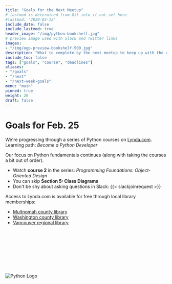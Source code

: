 ```yaml
---
title: "Goals for the Next Meetup"
# lastmod is determined from Git info if not set here
#lastmod: "2020-02-12"
include_date: false
include_lastmod: true
header_image: "/img/python-bookshelf.jpg"
# preview image used with Slack and Twitter links
images:
- "/img/ogp-preview-bookshelf-500.jpg"
description: "What to complete by the next meetup to keep up with the group"
include_toc: false
tags: ["goals", "course", "deadlines"]
aliases:
- "/goals"
- "/next"
- "/next-week-goals"
menu: "main"
pinned: true
weight: 20
draft: false
---
```


# Goals for Feb. 25

We're progressing through a series of Python courses on [Lynda.com](https://www.lynda.com/learning-paths/Developer/become-a-python-developer).  
Learning path: _Become a Python Developer_

Our focus on Python fundamentals continues (along with taking the courses a bit out of order).

  * Watch **course 2** in the series: _Programming Foundations: Object-Oriented Design_
  * You can skip **Section 5: Class Diagrams**
  * Don't be shy about asking questions in Slack: {{< slackjoinrequest >}}

Access to Lynda.com is available for free through local library memberships:

  * [Multnomah county library](https://multcolib.org/resource/lyndacom)
  * [Washington county library](https://www.wccls.org/research/lyndacom)
  * [Vancouver regional library](http://www.fvrl.org/resource/lyndacom)


\
\
\
\
\
\
\
\
![Python Logo](https://www.python.org/static/community_logos/python-logo-master-v3-TM.png)
